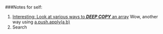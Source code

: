 ###Notes for self:
1. [Interesting: Look at various ways to ***DEEP COPY*** an array](http://stackoverflow.com/a/23536726) 
Wow, another way using [a.push.apply(a,b)](http://stackoverflow.com/a/1374131)
2. Search
